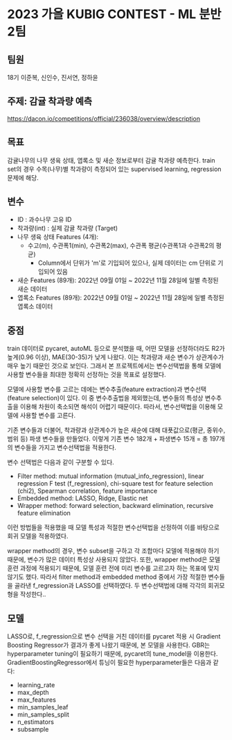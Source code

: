 # 2023 가을 KUBIG CONTEST - ML 분반 2팀
## 팀원
18기 이준복, 신인수, 진서연, 정하윤

## 주제: 감귤 착과량 예측
https://dacon.io/competitions/official/236038/overview/description

## 목표
감귤나무의 나무 생육 상태, 엽록소 및 새순 정보로부터 감귤 착과량 예측한다. 
train set의 경우 수목(나무)별 착과량이 측정되어 있는 supervised learning, regression 문제에 해당. 

## 변수
- ID : 과수나무 고유 ID
- 착과량(int) : 실제 감귤 착과량 (Target)
- 나무 생육 상태 Features (4개):
  * 수고(m), 수관폭1(min), 수관폭2(max), 수관폭 평균(수관폭1과 수관폭2의 평균)
    - Column에서 단위가 'm'로 기입되어 있으나, 실제 데이터는 cm 단위로 기입되어 있음
- 새순 Features (89개):
2022년 09월 01일 ~ 2022년 11월 28일에 일별 측정된 새순 데이터
- 엽록소 Features (89개):
2022년 09월 01일 ~ 2022년 11월 28일에 일별 측정된 엽록소 데이터

## 중점
train 데이터로 pycaret, autoML 등으로 분석했을 때, 어떤 모델을 선정하더라도 R2가 높게(0.96 이상), MAE(30-35)가 낮게 나왔다. 이는 착과량과 새순 변수가 상관계수가 매우 높기 때문인 것으로 보인다. 그래서 본 프로젝트에서는 변수선택법을 통해 모델에 사용할 변수들을 최대한 정확히 선정하는 것을 목표로 설정했다.

모델에 사용할 변수를 고르는 데에는 변수추출(feature extraction)과 변수선택(feature selection)이 있다. 이 중 변수추출법을 제외했는데, 변수들의 특성상 변수추출을 이용해 차원이 축소되면 해석이 어렵기 때문이다. 따라서, 변수선택법을 이용해 모델에 사용할 변수를 고른다.

기존 변수들과 더불어, 착과량과 상관계수가 높은 새순에 대해 대푯값으로(평균, 중위수, 범위 등) 파생 변수들을 만들었다. 이렇게 기존 변수 182개 + 파생변수 15개 = 총 197개의 변수들을 가지고 변수선택법을 적용한다.

변수 선택법은 다음과 같이 구분할 수 있다.
- Filter method: mutual information (mutual_info_regression), linear regression F test (f_regression), chi-square test for feature selection (chi2), Spearman correlation, feature importance
- Embedded method: LASSO, Ridge, Elastic net
- Wrapper method: forward selection, backward elimination, recursive feature elimination

이런 방법들을 적용했을 때 모델 특성과 적절한 변수선택법을 선정하여 이를 바탕으로 회귀 모델을 적용하였다.

wrapper method의 경우, 변수 subset을 구하고 각 조합마다 모델에 적용해야 하기 때문에, 변수가 많은 데이터 특성상 사용되지 않았다. 또한, wrapper method은 모델 훈련 과정에 적용되기 때문에, 모델 훈련 전에 미리 변수를 고르고자 하는 목표에 맞지 않기도 했다.
따라서 filter method과 embedded method 중에서 가장 적절한 변수들을 골라낸 f_regression과 LASSO를 선택하였다. 
두 변수선택법에 대해 각각의 회귀모형을 작성한다..

## 모델
LASSO로, f_regression으로 변수 선택을 거친 데이터를 pycaret 적용 시 Gradient Boosting Regressor가 결과가 좋게 나왔기 때문에, 본 모델을 사용한다.
GBR는 hyperparameter tuning이 필요하기 때문에, pycaret의 tune_model을 이용한다. GradientBoostingRegressor에서 튜닝이 필요한 hyperparameter들은 다음과 같다:

- learning_rate
- max_depth
- max_features
- min_samples_leaf
- min_samples_split
- n_estimators
- subsample  
